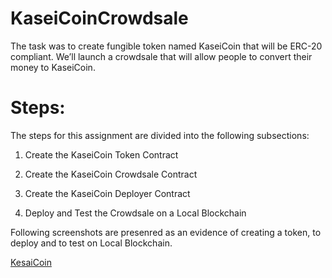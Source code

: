 # KaseiCoinCrowdsale


The task was to create fungible token named KaseiCoin that will be ERC-20 compliant. We’ll launch a crowdsale that will allow people to convert their money to KaseiCoin.

# Steps:

The steps for this assignment are divided into the following subsections:

 1) Create the KaseiCoin Token Contract

 2) Create the KaseiCoin Crowdsale Contract

 3) Create the KaseiCoin Deployer Contract

 4) Deploy and Test the Crowdsale on a Local Blockchain


Following screenshots are presenred as an evidence of creating a token, to deploy and to test on Local Blockchain.


[KesaiCoin](https://github.com/AbuzarF/KaseiCoinCrowdsale/blob/main/EvaluationEvidence/kaseicoin.png)
